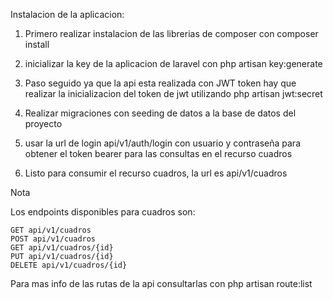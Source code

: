 Instalacion de la aplicacion:

1) Primero realizar instalacion de las librerias de composer con composer install

2) inicializar la key de la aplicacion de laravel con php artisan key:generate

3) Paso seguido ya que la api esta realizada con JWT token hay que realizar la inicializacion del token de jwt utilizando php artisan jwt:secret

4) Realizar migraciones con seeding de datos a la base de datos del proyecto

5) usar la url de login api/v1/auth/login con usuario y contraseña para obtener el token bearer para las consultas en el recurso cuadros

6) Listo para consumir el recurso cuadros, la url es api/v1/cuadros

Nota

Los endpoints disponibles para cuadros son:

    GET api/v1/cuadros
    POST api/v1/cuadros
    GET api/v1/cuadros/{id}
    PUT api/v1/cuadros/{id}
    DELETE api/v1/cuadros/{id}

Para mas info de las rutas de la api consultarlas con php artisan route:list